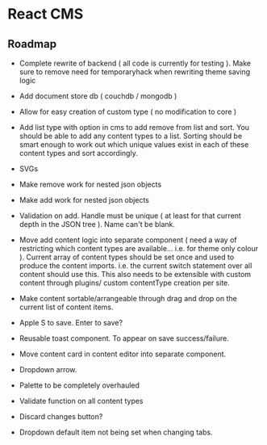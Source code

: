# React CMS

## Roadmap
* Complete rewrite of backend ( all code is currently for testing ). Make sure to remove need for temporaryhack when rewriting theme saving logic
* Add document store db ( couchdb / mongodb )
* Allow for easy creation of custom type ( no modification to core )



* Add list type with option in cms to add remove from list and sort. You should be able to add any content types to a list. Sorting should be smart enough to work out which unique values exist in each of these content types and sort accordingly.





* SVGs
* Make remove work for nested json objects
* Make add work for nested json objects
* Validation on add. Handle must be unique ( at least for that current depth in the JSON tree ). Name can't be blank.
* Move add content logic into separate component ( need a way of restricting which content types are available... i.e. for theme only colour ). Current array of content types should be set once and used to produce the content imports. i.e. the current switch statement over all content should use this. This also needs to be extensible with custom content through plugins/ custom contentType creation per site.
* Make content sortable/arrangeable through drag and drop on the current list of content items.
* Apple S to save. Enter to save?
* Reusable toast component. To appear on save success/failure.
* Move content card in content editor into separate component.

* Dropdown arrow.

* Palette to be completely overhauled
* Validate function on all content types

* Discard changes button?



* Dropdown default item not being set when changing tabs.
